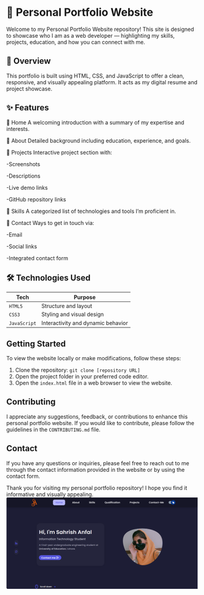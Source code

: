 # 💼 Personal Portfolio Website

Welcome to my Personal Portfolio Website repository! This site is designed to showcase who I am as a web developer — highlighting my skills, projects, education, and how you can connect with me.

## 📌 Overview

This portfolio is built using HTML, CSS, and JavaScript to offer a clean, responsive, and visually appealing platform. It acts as my digital resume and project showcase.

## ✨ Features

🔹 Home
A welcoming introduction with a summary of my expertise and interests.

🔹 About
Detailed background including education, experience, and goals.

🔹 Projects
Interactive project section with:

-Screenshots

-Descriptions

-Live demo links

-GitHub repository links

🔹 Skills
A categorized list of technologies and tools I’m proficient in.

🔹 Contact
Ways to get in touch via:

-Email

-Social links

-Integrated contact form

## 🛠️ Technologies Used

| Tech         | Purpose                            |
| ------------ | ---------------------------------- |
| `HTML5`      | Structure and layout               |
| `CSS3`       | Styling and visual design          |
| `JavaScript` | Interactivity and dynamic behavior |


## Getting Started

To view the website locally or make modifications, follow these steps:

1. Clone the repository: `git clone [repository URL]`
2. Open the project folder in your preferred code editor.
3. Open the `index.html` file in a web browser to view the website.

## Contributing

I appreciate any suggestions, feedback, or contributions to enhance this personal portfolio website. If you would like to contribute, please follow the guidelines in the `CONTRIBUTING.md` file.

## Contact

If you have any questions or inquiries, please feel free to reach out to me through the contact information provided in the website or by using the contact form.

Thank you for visiting my personal portfolio repository! I hope you find it informative and visually appealing.
![Portfolio](https://raw.githubusercontent.com/sahri16/Portfolio-Website2/main/assets/img/portfolio-site-2.png)

